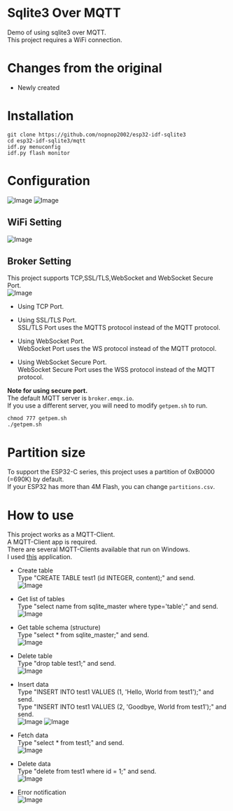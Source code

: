 # Sqlite3 Over MQTT
Demo of using sqlite3 over MQTT.   
This project requires a WiFi connection.   

# Changes from the original   
- Newly created   

# Installation
```
git clone https://github.com/nopnop2002/esp32-idf-sqlite3
cd esp32-idf-sqlite3/mqtt
idf.py menuconfig
idf.py flash monitor
```

# Configuration
![Image](https://github.com/user-attachments/assets/78413f16-1ef2-4233-be32-0b11e12f2a93)
![Image](https://github.com/user-attachments/assets/d343837a-d2f5-469a-9012-ddd8d5031b0b)

## WiFi Setting   
![Image](https://github.com/user-attachments/assets/80e5d873-bbd4-4e5d-a710-678bc1b52cc0)

## Broker Setting   
This project supports TCP,SSL/TLS,WebSocket and WebSocket Secure Port.   
![Image](https://github.com/user-attachments/assets/11b96d46-7eb3-49de-a0c1-1d1ba927aa0d)

- Using TCP Port.   

- Using SSL/TLS Port.   
 SSL/TLS Port uses the MQTTS protocol instead of the MQTT protocol.   

- Using WebSocket Port.   
 WebSocket Port uses the WS protocol instead of the MQTT protocol.   

- Using WebSocket Secure Port.   
 WebSocket Secure Port uses the WSS protocol instead of the MQTT protocol.   

__Note for using secure port.__   
The default MQTT server is ```broker.emqx.io```.   
If you use a different server, you will need to modify ```getpem.sh``` to run.   
```
chmod 777 getpem.sh
./getpem.sh
```

# Partition size
To support the ESP32-C series, this project uses a partition of 0xB0000 (=690K) by default.   
If your ESP32 has more than 4M Flash, you can change ```partitions.csv```.   


# How to use
This project works as a MQTT-Client.   
A MQTT-Client app is required.   
There are several MQTT-Clients available that run on Windows.   
I used [this](https://mqttx.app/) application.   

- Create table   
Type "CREATE TABLE test1 (id INTEGER, content);" and send.   
![Image](https://github.com/user-attachments/assets/0443e49a-ef2f-4bb0-ac50-fe76b6d6e275)

- Get list of tables   
Type "select name from sqlite_master where type='table';" and send.   
![Image](https://github.com/user-attachments/assets/91498fab-491c-46a3-b344-bc19eb462f69)

- Get table schema (structure)   
Type "select * from sqlite_master;" and send.   
![Image](https://github.com/user-attachments/assets/b2071bc5-9d9e-4831-808f-7545127cf67d)

- Delete table   
Type "drop table test1;" and send.   
![Image](https://github.com/user-attachments/assets/e0cf3bd6-ad14-449d-a400-2355487376d4)

- Insert data   
Type "INSERT INTO test1 VALUES (1, 'Hello, World from test1');" and send.   
Type "INSERT INTO test1 VALUES (2, 'Goodbye, World from test1');" and send.   
![Image](https://github.com/user-attachments/assets/720d7d31-92eb-4605-a18e-bac27e71d5a1)
![Image](https://github.com/user-attachments/assets/c2691d42-ce9f-4eb9-a51e-aa90b3e8ff79)

- Fetch data   
Type "select * from test1;" and send.   
![Image](https://github.com/user-attachments/assets/3a16bdd6-f956-4c4b-b74f-98be7640b734)

- Delete data   
Type "delete from test1 where id = 1;" and send.   
![Image](https://github.com/user-attachments/assets/e97e42cd-e61f-40af-8841-2249cb58cb92)

- Error notification   
![Image](https://github.com/user-attachments/assets/cb97ec84-ff0a-4a4f-bdf7-de0ead30bc10)



